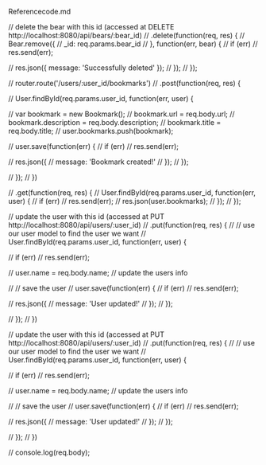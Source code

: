Referencecode.md

// delete the bear with this id (accessed at DELETE http://localhost:8080/api/bears/:bear_id)
// .delete(function(req, res) {
//     Bear.remove({
//         _id: req.params.bear_id
//     }, function(err, bear) {
//         if (err)
//             res.send(err);

//         res.json({ message: 'Successfully deleted' });
//     });
// });

// router.route('/users/:user_id/bookmarks')
//   .post(function(req, res) {

//     User.findById(req.params.user_id, function(err, user) {

//       var bookmark = new Bookmark();
//       bookmark.url = req.body.url;
//       bookmark.description = req.body.description;
//       bookmark.title = req.body.title;
//       user.bookmarks.push(bookmark);

//       user.save(function(err) {
//         if (err)
//           res.send(err);

//         res.json({
//           message: 'Bookmark created!'
//         });
//       });

//     });
//   })

// .get(function(req, res) {
//   User.findById(req.params.user_id, function(err, user) {
//     if (err)
//       res.send(err);
//     res.json(user.bookmarks);
//   });
// });


// update the user with this id (accessed at PUT http://localhost:8080/api/users/:user_id)
// .put(function(req, res) {
//   // use our user model to find the user we want
//   User.findById(req.params.user_id, function(err, user) {

//     if (err)
//       res.send(err);

//     user.name = req.body.name; // update the users info

//     // save the user
//     user.save(function(err) {
//       if (err)
//         res.send(err);

//       res.json({
//         message: 'User updated!'
//       });
//     });

//   });
// })

// update the user with this id (accessed at PUT http://localhost:8080/api/users/:user_id)
// .put(function(req, res) {
//   // use our user model to find the user we want
//   User.findById(req.params.user_id, function(err, user) {

//     if (err)
//       res.send(err);

//     user.name = req.body.name; // update the users info

//     // save the user
//     user.save(function(err) {
//       if (err)
//         res.send(err);

//       res.json({
//         message: 'User updated!'
//       });
//     });

//   });
// })


// console.log(req.body);